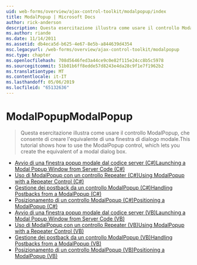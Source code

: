 ```yaml
---
uid: web-forms/overview/ajax-control-toolkit/modalpopup/index
title: ModalPopup | Microsoft Docs
author: rick-anderson
description: Questa esercitazione illustra come usare il controllo ModalPopup, che consente di creare l'equivalente di una finestra di dialogo modale.
ms.author: riande
ms.date: 11/14/2011
ms.assetid: db4eca5d-b625-4e67-8e5b-a844639d4354
msc.legacyurl: /web-forms/overview/ajax-control-toolkit/modalpopup
msc.type: chapter
ms.openlocfilehash: 708d5646fed3a44ce9c0e82f115e24cc8b5c5978
ms.sourcegitcommit: 51b01b6ff8edde57d8243e4da28c9f1e7f1962b2
ms.translationtype: MT
ms.contentlocale: it-IT
ms.lasthandoff: 05/06/2019
ms.locfileid: "65132636"
---
```

# <a name="modalpopup"></a><span data-ttu-id="5ab2e-103">ModalPopup</span><span class="sxs-lookup"><span data-stu-id="5ab2e-103">ModalPopup</span></span>

> <span data-ttu-id="5ab2e-104">Questa esercitazione illustra come usare il controllo ModalPopup, che consente di creare l'equivalente di una finestra di dialogo modale.</span><span class="sxs-lookup"><span data-stu-id="5ab2e-104">This tutorial shows how to use the ModalPopup control, which lets you create the equivalent of a modal dialog box.</span></span>

- [<span data-ttu-id="5ab2e-105">Avvio di una finestra popup modale dal codice server (C#)</span><span class="sxs-lookup"><span data-stu-id="5ab2e-105">Launching a Modal Popup Window from Server Code (C#)</span></span>](launching-a-modal-popup-window-from-server-code-cs.md)
- [<span data-ttu-id="5ab2e-106">Uso di ModalPopup con un controllo Repeater (C#)</span><span class="sxs-lookup"><span data-stu-id="5ab2e-106">Using ModalPopup with a Repeater Control (C#)</span></span>](using-modalpopup-with-a-repeater-control-cs.md)
- [<span data-ttu-id="5ab2e-107">Gestione dei postback da un controllo ModalPopup (C#)</span><span class="sxs-lookup"><span data-stu-id="5ab2e-107">Handling Postbacks from a ModalPopup (C#)</span></span>](handling-postbacks-from-a-modalpopup-cs.md)
- [<span data-ttu-id="5ab2e-108">Posizionamento di un controllo ModalPopup (C#)</span><span class="sxs-lookup"><span data-stu-id="5ab2e-108">Positioning a ModalPopup (C#)</span></span>](positioning-a-modalpopup-cs.md)
- [<span data-ttu-id="5ab2e-109">Avvio di una finestra popup modale dal codice server (VB)</span><span class="sxs-lookup"><span data-stu-id="5ab2e-109">Launching a Modal Popup Window from Server Code (VB)</span></span>](launching-a-modal-popup-window-from-server-code-vb.md)
- [<span data-ttu-id="5ab2e-110">Uso di ModalPopup con un controllo Repeater (VB)</span><span class="sxs-lookup"><span data-stu-id="5ab2e-110">Using ModalPopup with a Repeater Control (VB)</span></span>](using-modalpopup-with-a-repeater-control-vb.md)
- [<span data-ttu-id="5ab2e-111">Gestione dei postback da un controllo ModalPopup (VB)</span><span class="sxs-lookup"><span data-stu-id="5ab2e-111">Handling Postbacks from a ModalPopup (VB)</span></span>](handling-postbacks-from-a-modalpopup-vb.md)
- [<span data-ttu-id="5ab2e-112">Posizionamento di un controllo ModalPopup (VB)</span><span class="sxs-lookup"><span data-stu-id="5ab2e-112">Positioning a ModalPopup (VB)</span></span>](positioning-a-modalpopup-vb.md)
